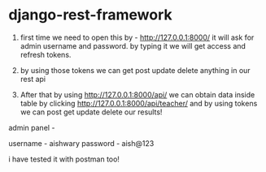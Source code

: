 # django-rest-framework


1) first time we need to open this by - http://127.0.0.1:8000/ it will ask for admin username and password.
by typing it we will get access and refresh tokens.

2) by using those tokens we can get post update delete anything in our rest api

3) After that by using http://127.0.0.1:8000/api/ we can obtain data inside table by clicking http://127.0.0.1:8000/api/teacher/
and by using tokens we can post get update delete our results!

admin panel -

username - aishwary
password - aish@123


i have tested it with postman too!
